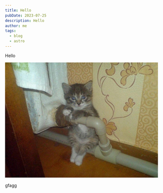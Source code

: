 ```yaml
---
title: Hello
pubDate: 2023-07-25
description: Hello
author: me
tags:
  - blog
  - astro
---
```


Hello

![smolcat](../../assets/16409622757150.jpg)

gfagg
